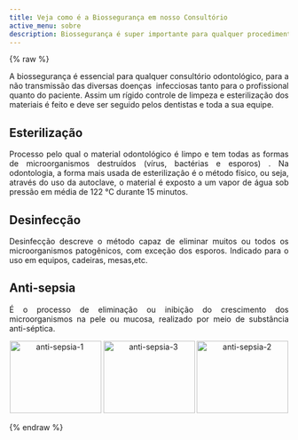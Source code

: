 ```yaml
---
title: Veja como é a Biossegurança em nosso Consultório
active_menu: sobre
description: Biossegurança é super importante para qualquer procedimento na odontologia. Em nossa clínica temos um cuidado especial com esse tópico.
---
```

{% raw %}
<p style="text-align: justify;">A biossegurança é essencial para qualquer consultório odontológico, para a não transmissão das diversas doenças&nbsp; infecciosas tanto para o profissional quanto do paciente. Assim um rígido controle de limpeza e esterilização dos materiais é feito e deve ser seguido pelos dentistas e toda a sua equipe.</p>
<div class="tipo">
    <h2>Esterilização</h2>
    <p style="text-align: justify;">Processo pelo qual o material odontológico é limpo e tem todas as formas de microorganismos destruídos (vírus, bactérias e esporos) . Na odontologia, a forma mais usada de esterilização é o método físico, ou seja, através do uso da autoclave, o material é exposto a um vapor de água sob pressão em média de 122 °C durante 15 minutos.</p>
</div>
<div class="tipo">
    <h2 style="text-align: justify;">Desinfecção</h2>
    <p style="text-align: justify;">Desinfecção descreve o método capaz de eliminar muitos ou todos os microorganismos patogênicos, com exceção dos esporos. Indicado para o uso em equipos, cadeiras, mesas,etc.</p>
</div>
<div class="tipo">
    <h2>Anti-sepsia</h2>
    <p style="text-align: justify;">É o processo de eliminação ou inibição do crescimento dos microorganismos na pele ou mucosa, realizado por meio de substância anti-séptica.</p>
    <p style="text-align: center;"><img class="size-full wp-image-176 alignnone" src="/images/uploads/2013/07/anti-sepsia-1.jpg" alt="anti-sepsia-1" width="165" height="130" srcset="/images/uploads/2013/07/anti-sepsia-1.jpg 165w, /images/uploads/2013/07/anti-sepsia-1-90x70.jpg 90w" sizes="(max-width: 165px) 100vw, 165px"> <img class="size-full wp-image-178 alignnone" src="/images/uploads/2013/07/anti-sepsia-3.jpg" alt="anti-sepsia-3" width="165" height="130" srcset="/images/uploads/2013/07/anti-sepsia-3.jpg 165w, /images/uploads/2013/07/anti-sepsia-3-90x70.jpg 90w" sizes="(max-width: 165px) 100vw, 165px"> <img class="size-full wp-image-177 alignnone" src="/images/uploads/2013/07/anti-sepsia-2.jpg" alt="anti-sepsia-2" width="165" height="130" srcset="/images/uploads/2013/07/anti-sepsia-2.jpg 165w, /images/uploads/2013/07/anti-sepsia-2-90x70.jpg 90w" sizes="(max-width: 165px) 100vw, 165px"></p>
</div>
{% endraw %}